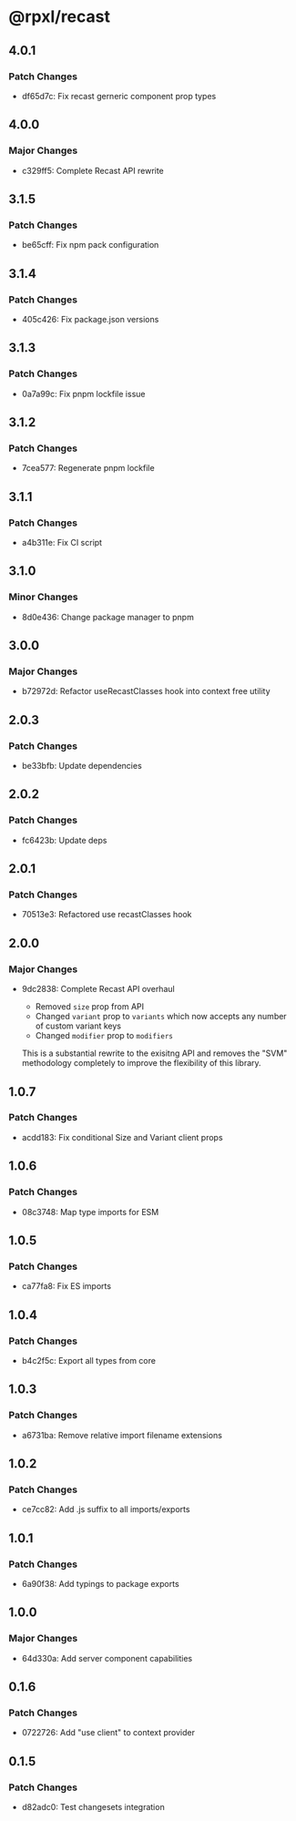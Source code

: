 # @rpxl/recast

## 4.0.1

### Patch Changes

- df65d7c: Fix recast gerneric component prop types

## 4.0.0

### Major Changes

- c329ff5: Complete Recast API rewrite

## 3.1.5

### Patch Changes

- be65cff: Fix npm pack configuration

## 3.1.4

### Patch Changes

- 405c426: Fix package.json versions

## 3.1.3

### Patch Changes

- 0a7a99c: Fix pnpm lockfile issue

## 3.1.2

### Patch Changes

- 7cea577: Regenerate pnpm lockfile

## 3.1.1

### Patch Changes

- a4b311e: Fix CI script

## 3.1.0

### Minor Changes

- 8d0e436: Change package manager to pnpm

## 3.0.0

### Major Changes

- b72972d: Refactor useRecastClasses hook into context free utility

## 2.0.3

### Patch Changes

- be33bfb: Update dependencies

## 2.0.2

### Patch Changes

- fc6423b: Update deps

## 2.0.1

### Patch Changes

- 70513e3: Refactored use recastClasses hook

## 2.0.0

### Major Changes

- 9dc2838: Complete Recast API overhaul

  - Removed `size` prop from API
  - Changed `variant` prop to `variants` which now accepts any number of custom variant keys
  - Changed `modifier` prop to `modifiers`

  This is a substantial rewrite to the exisitng API and removes the "SVM" methodology completely to improve the flexibility of this library.

## 1.0.7

### Patch Changes

- acdd183: Fix conditional Size and Variant client props

## 1.0.6

### Patch Changes

- 08c3748: Map type imports for ESM

## 1.0.5

### Patch Changes

- ca77fa8: Fix ES imports

## 1.0.4

### Patch Changes

- b4c2f5c: Export all types from core

## 1.0.3

### Patch Changes

- a6731ba: Remove relative import filename extensions

## 1.0.2

### Patch Changes

- ce7cc82: Add .js suffix to all imports/exports

## 1.0.1

### Patch Changes

- 6a90f38: Add typings to package exports

## 1.0.0

### Major Changes

- 64d330a: Add server component capabilities

## 0.1.6

### Patch Changes

- 0722726: Add "use client" to context provider

## 0.1.5

### Patch Changes

- d82adc0: Test changesets integration
